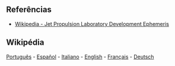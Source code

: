 
## Referências

* [Wikipedia - Jet Propulsion Laboratory Development Ephemeris](https://en.wikipedia.org/wiki/Jet_Propulsion_Laboratory_Development_Ephemeris)


## Wikipédia

[Português](https://pt.wikipedia.org/wiki/Efem%C3%A9ride_(astronomia)) - [Español](https://es.wikipedia.org/wiki/Efem%C3%A9rides) - [Italiano](https://it.wikipedia.org/wiki/Effemeridi) - [English](https://en.wikipedia.org/wiki/Ephemeris) - [Français](https://fr.wikipedia.org/wiki/%C3%89ph%C3%A9m%C3%A9ride_(astronomie)) - [Deutsch](https://de.wikipedia.org/wiki/Ephemeriden)